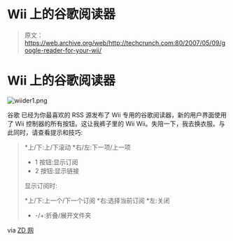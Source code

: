 # Wii 上的谷歌阅读器

> 原文：<https://web.archive.org/web/http://techcrunch.com:80/2007/05/09/google-reader-for-your-wii/>

# Wii 上的谷歌阅读器

![wiider1.png](img/b32ebbcb8977317b845a1e2e1e35650f.png)

谷歌 已经为你最喜欢的 RSS 源发布了 Wii 专用的谷歌阅读器，新的用户界面使用了 Wii 控制器的所有按钮。这让我裤子里的 Wii Wii。失陪一下，我去换衣服。与此同时，请查看提示和技巧:

> *上/下:上/下滚动
> *右/左:下一项/上一项
> * 1 按钮:显示订阅
> * 2 按钮:显示链接
> 
> 显示订阅时:
> 
> *上/下:上一个/下一个订阅
> *右:选择当前订阅
> *左:关闭
> * -/+:折叠/展开文件夹

via [ZD 网](https://web.archive.org/web/20200923070312/http://blogs.zdnet.com/Google/?p=557)